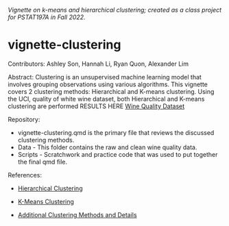 *Vignette on k-means and hierarchical clustering; created as a class project for PSTAT197A in Fall 2022.*

# vignette-clustering


Contributors: Ashley Son, Hannah Li, Ryan Quon, Alexander Lim

Abstract: Clustering is an unsupervised machine learning model that involves grouping observations using various algorithms. This vignette covers 2 clustering methods: Hierarchical and K-means clustering. Using the UCI, quality of white wine dataset, both Hierarchical and K-means clustering are performed RESULTS HERE [Wine Quality Dataset](https://archive.ics.uci.edu/ml/datasets/Wine+Quality)

Repository:
- vignette-clustering.qmd is the primary file that reviews the discussed clustering methods.
-   Data - This folder contains the raw and clean wine quality data.
-   Scripts - Scratchwork and practice code that was used to put together the final qmd file.

References:

-   [Hierarchical Clustering](https://www.statology.org/hierarchical-clustering-in-r/)

-   [K-Means Clustering](https://towardsdatascience.com/understanding-k-means-clustering-in-machine-learning-6a6e67336aa1)

-   [Additional Clustering Methods and Details](https://www.freecodecamp.org/news/8-clustering-algorithms-in-machine-learning-that-all-data-scientists-should-know/)
